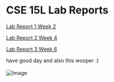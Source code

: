# CSE 15L Lab Reports
[Lab Report 1 Week 2](https://viviankwan1.github.io/cse15l-lab-reports/lab-report-1-week-2)

[Lab Report 2 Week 4](https://viviankwan1.github.io/cse15l-lab-reports/lab-report-2-week-4)

[Lab Report 3 Week 6](https://viviankwan1.github.io/cse15l-lab-reports/lab-report-3-week-6)

have good day and also this wooper :)\
\
![Image](https://media.discordapp.net/attachments/425873171431030786/863337286737330176/Wooper_Headbang_Transparent.gif)